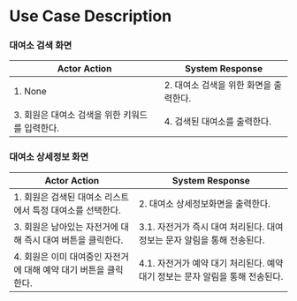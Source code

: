 # Use Case Description

### 대여소 검색 화면

| **Actor Action**                                | **System Response**                    |
| ----------------------------------------------- | -------------------------------------- |
| 1. None                                         | 2. 대여소 검색을 위한 화면을 출력한다. |
| 3. 회원은 대여소 검색을 위한 키워드를 입력한다. | 4. 검색된 대여소를 출력한다.           |

### 대여소 상세정보 화면

| **Actor Action**                                                 | **System Response**                                                           |
| ---------------------------------------------------------------- | ----------------------------------------------------------------------------- |
| 1. 회원은 검색된 대여소 리스트에서 특정 대여소를 선택한다.       | 2. 대여소 상세정보화면을 출력한다.                                            |
| 3. 회원은 남아있는 자전거에 대해 즉시 대여 버튼을 클릭한다.      | 3.1. 자전거가 즉시 대여 처리된다. 대여 정보는 문자 알림을 통해 전송된다.      |
| 4. 회원은 이미 대여중인 자전거에 대해 예약 대기 버튼을 클릭한다. | 4.1. 자전거가 예약 대기 처리된다. 예약 대기 정보는 문자 알림을 통해 전송된다. |
